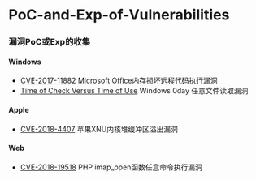 # PoC-and-Exp-of-Vulnerabilities
### 漏洞PoC或Exp的收集
#### Windows
- [CVE-2017-11882](https://github.com/wrlu/PoC-and-Exp-of-Vulnerabilities/tree/master/CVE-2017-11882) Microsoft Office内存损坏远程代码执行漏洞
- [Time of Check Versus Time of Use](https://github.com/wrlu/PoC-and-Exp-of-Vulnerabilities/tree/master/Windows-0day-exploit-(TOCTOU)) Windows 0day 任意文件读取漏洞
#### Apple
- [CVE-2018-4407](https://github.com/wrlu/PoC-and-Exp-of-Vulnerabilities/tree/master/CVE-2018-4407) 苹果XNU内核堆缓冲区溢出漏洞
#### Web
- [CVE-2018-19518](https://github.com/wrlu/PoC-and-Exp-of-Vulnerabilities/tree/master/CVE-2018-19518) PHP imap_open函数任意命令执行漏洞

